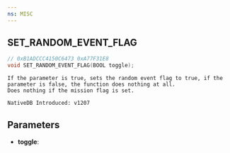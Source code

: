 ```yaml
---
ns: MISC
---
```

## SET_RANDOM_EVENT_FLAG

```c
// 0xB1ADCCC4150C6473 0xA77F31E8
void SET_RANDOM_EVENT_FLAG(BOOL toggle);
```

```
If the parameter is true, sets the random event flag to true, if the parameter is false, the function does nothing at all.
Does nothing if the mission flag is set.

NativeDB Introduced: v1207
```

## Parameters
* **toggle**:
